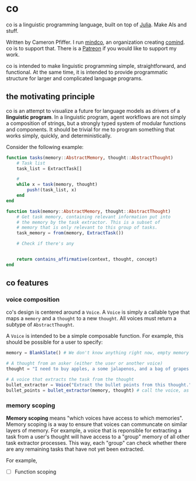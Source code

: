 # co

co is a linguistic programming language, built on top of [Julia](https://julialang.org). Make AIs and stuff.

Written by Cameron Pfiffer. I run [mindco](https://github.com/mind-co/), an organization creating [comind](https://www.comind.me). co is to support that. There is a [Patreon](https://www.patreon.com/Comind) if you would like to support my work.

co is intended to make linguistic programming simple, straightforward, and functional. At the same time, it is intended to provide programmatic structure for larger and complicated language programs.

## the motivating principle

co is an attempt to visualize a future for language models as drivers of a __linguistic program__. In a linguistic program, agent workflows are not simply a composition of strings, but a strongly typed system of modular functions and components. It should be trivial for me to program something that works simply, quickly, and deterministically.

Consider the following example:

```julia
function tasks(memory::AbstractMemory, thought::AbstractThought)
    # Task list
    task_list = ExtractTask[]

    # 
    while x = task(memory, thought)
        push!(task_list, x)
    end
end

function task(memory::AbstractMemory, thought::AbstractThought)
    # Get task memory, containing relevant information put into
    # the memory by the task extractor. This is a subset of 
    # memory that is only relevant to this group of tasks.
    task_memory = from(memory, ExtractTask())

    # Check if there's any 


    return contains_affirmative(context, thought, concept)
end
```

## co features

### voice composition

co's design is centered around a `Voice`. A `Voice` is simply a callable type that maps a `memory` and a `thought` to a new `thought`. All voices must return a subtype of `AbstractThought`.

A `Voice` is intended to be a simple composable function. For example, this should be possible for a user to specify:

```julia
memory = BlankSlate() # We don't know anything right now, empty memory

# A thought from an asker (either the user or another voice)
thought = "I need to buy apples, a some jalapenos, and a bag of grapes. Oh wait, I think I need four apples for the pie."

# A voice that extracts the task from the thought
bullet_extractor = Voice("Extract the bullet points from this thought.")
bullet_points = bullet_extractor(memory, thought) # call the voice, as it is a callable struct

```

### memory scoping

__Memory scoping__ means "which voices have access to which memories". Memory scoping is a way to ensure that voices can communcate on similar layers of memory. For example, a voice that is reponsible for extracting a task from a user's thought will have access to a "group" memory of all other task extractor processes. This way, each "group" can check whether there are any remaining tasks that have not yet been extracted.

For example, 

- [ ] Function scoping